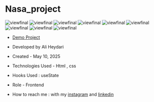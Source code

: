 # Nasa_project

![viewfinal](https://github.com/user-attachments/assets/8e633bd3-e5ec-49a8-8a87-a19bedd9e78e)
![viewfinal](https://github.com/user-attachments/assets/9f757647-7f60-4f83-8502-8777ea4efa3c)
![viewfinal](https://github.com/user-attachments/assets/c589c83c-404d-43a2-8a6c-bc39bc0d214f)
![viewfinal](https://github.com/user-attachments/assets/30783439-a6b4-4d20-9ec0-0730162ea93f)
![viewfinal](https://github.com/user-attachments/assets/dcc4a66f-cb2d-4a31-aa4e-f375b35703ec)
![viewfinal](https://github.com/user-attachments/assets/b3a75507-5507-4bc6-8b78-f6967725cebd)
![viewfinal](https://github.com/user-attachments/assets/fb069e68-31aa-4030-b144-7e1e07dceb13)
![viewfinal](https://github.com/user-attachments/assets/64082cf9-c919-4a9a-b334-ca5a83c3a623)
![viewfinal](https://github.com/user-attachments/assets/f0345843-c1a2-41b0-9ecc-7950a96d37f1)






- [Demo Project](https://aliheydarii.github.io/Nasa-Project/)

- Developed by Ali Heydari

- Created - May 10, 2025

- Technologies Used - Html , css

- Hooks Used : useState 

- Role - Frontend

- How to reach me : with my [instagram](https://www.instagram.com/aliheydari.dev/) and [linkedin](https://www.linkedin.com/in/ali-heydari-3567b2191/)
